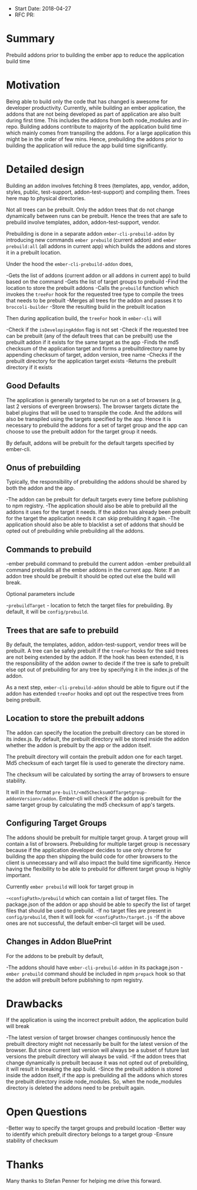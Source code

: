 - Start Date: 2018-04-27
- RFC PR:

# Summary

Prebuild addons prior to building the ember app to reduce the application build time

# Motivation

Being able to build only the code that has changed is awesome for developer productivity. Currently, while building an ember application, the addons that are not being developed as part of application are also built during first time. This includes the addons from both node_modules and in-repo. Building addons contribute to majority of the application build time which mainly comes from transpiling the addons. For a large application this might be in the order of few mins. Hence, prebuilding the addons prior to building the application will reduce the app build time significantly.

# Detailed design

Building an addon involves fetching 8 trees (templates, app, vendor, addon, styles, public, test-support, addon-test-support) and compiling them. Trees here map to physical directories.

Not all trees can be prebuilt. Only the addon trees that do not change dynamically between runs can be prebuilt. Hence the trees that are safe to prebuild involve templates, addon, addon-test-support, vendor.

Prebuilding is done in a separate addon `ember-cli-prebuild-addon` by introducing new commands `ember prebuild` (current addon) and `ember prebuild:all` (all addons in current app) which builds the addons and stores it in a prebuilt location.

Under the hood the `ember-cli-prebuild-addon` does, 

-Gets the list of addons (current addon or all addons in current app) to build based on the command
-Gets the list of target groups to prebuild
-Find the location to store the prebuilt addons
-Calls the `prebuild` function which invokes the `treeFor` hook for the requested tree type to compile the trees that needs to be prebuilt
-Merges all trees for the addon and passes it to `broccoli-builder`
-Store the resulting build in the prebuilt location

Then during application build, the `treeFor` hook in `ember-cli` will

-Check if the `isDevelopingAddon` flag is not set
-Check if the requested tree can be prebuilt (any of the default trees that can be prebuilt) use the prebuilt addon if it exists for the same target as the app 
-Finds the md5 checksum of the application target and forms a prebuiltdirectory name by appending checksum of target, addon version, tree name
-Checks if the prebuilt directory for the application target exists
-Returns the prebuilt directory if it exists

## Good Defaults

The application is generally targeted to be run on a set of browsers (e.g, last 2 versions of evergreen browsers). The browser targets dictate the babel plugins that will be used to transpile the code. And the addons will also be transpiled using the targets specified by the app. Hence it is necessary to prebuild the addons for a set of target group and the app can choose to use the prebuilt addon for the target group it needs.

By default, addons will be prebuilt for the default targets specified by ember-cli.

## Onus of prebuilding

Typically, the responsibility of prebuilding the addons should be shared by both the addon and the app.

-The addon can be prebuilt for default targets every time before publishing to npm registry.
-The application should also be able to prebuild all the addons it uses for the target it needs. If the addon has already been prebuilt for the target the application needs it can skip prebuilding it again.
-The application should also be able to blacklist a set of addons that should be opted out of prebuilding while prebuilding all the addons.

## Commands to prebuild

-ember prebuild command to prebuild the current addon 
-ember prebuild:all command prebuilds all the ember addons in the current app. Note: If an addon tree should be prebuilt it should be opted out else the build will break.

Optional parameters include

-`prebuildTarget` - location to fetch the target files for prebuilding. By default, it will be `config/prebuild`.


## Trees that are safe to prebuild

By default, the templates, addon, addon-test-support, vendor trees will be prebuilt. A tree can be safely prebuilt if the `treeFor` hooks for the said trees are not being extended by the addon. If the hook has been extended, it is the responsibility of the addon owner to decide if the tree is safe to prebuilt else opt out of prebuilding for any tree by specifying it in the index.js of the addon.

As a next step, `ember-cli-prebuild-addon` should be able to figure out if the addon has extended `treeFor` hooks and opt out the respective trees from being prebuilt.

## Location to store the prebuilt addons

The addon can specify the location the prebuilt directory can be stored in its index.js. By default, the prebuilt directory will be stored inside the addon whether the addon is prebuilt by the app or the addon itself.

The prebuilt directory will contain the prebuilt addon one for each target. Md5 checksum of each target file is used to generate the directory name.

The checksum will be calculated by sorting the array of browsers to ensure stability.

It will in the format `pre-built/<md5ChecksumOfTargetgroup-addonVersion>/addon`. 
Ember-cli will check if the addon is prebuilt for the same target group by calculating the md5 checksum of app's targets.

## Configuring Target Groups

The addons should be prebuilt for multiple target group. A target group will contain a list of browsers. Prebuilding for multiple target group is necessary because if the application developer decides to use only chrome for building the app then shipping the build code for other browsers to the client is unnecessary and will also impact the build time significantly. Hence having the flexibility to be able to prebuild for different target group is highly important.

Currently `ember prebuild` will look for target group in 

-`<configPath>/prebuild` which can contain a list of target files. The package.json of the addon or app should be able to specify the list of target files that should be used to prebuild. 
-If no target files are present in `config/prebuild`, then it will look for `<configPath>/target.js` 
-If the above ones are not successful, the default ember-cli target will be used.

## Changes in Addon BluePrint

For the addons to be prebuilt by default,

-The addons should have `ember-cli-prebuild-addon` in its package.json
-`ember prebuild` command should be included in  npm `prepack` hook so that the addon will prebuilt before publishing to npm registry.

# Drawbacks

If the application is using the incorrect prebuilt addon, the application build will break

-The latest version of target browser changes continuously hence the prebuilt directory might not necessarily be built for the latest version of the browser. But since current last version will always be a subset of future last versions the prebuilt directory will always be valid. 
-If the addon trees that change dynamically is prebuilt because it was not opted out of prebuilding, it will result in breaking the app build. 
-Since the prebuilt addon is stored inside the addon itself, if the app is prebuilding all the addons which stores the prebuilt directory inside node_modules. So, when the node_modules directory is deleted the addons need to be prebuilt again.

# Open Questions 

-Better way to specify the target groups and prebuild location 
-Better way to identify which prebuilt directory belongs to a target group
-Ensure stability of checksum

# Thanks 

Many thanks to Stefan Penner for helping me drive this forward.